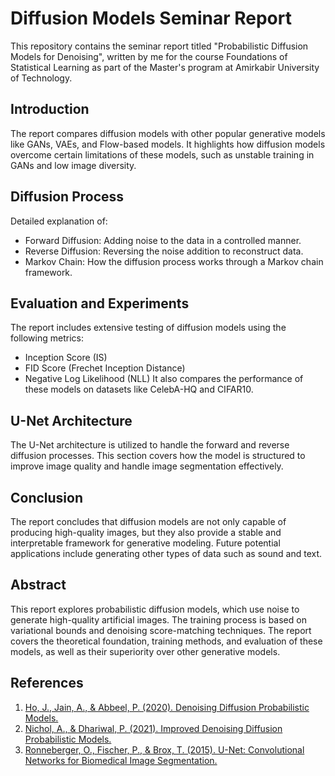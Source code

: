 # Diffusion Models Seminar Report

This repository contains the seminar report titled "Probabilistic Diffusion Models for Denoising", written by me for the course Foundations of Statistical Learning as part of the Master's program at Amirkabir University of Technology.

## Introduction
The report compares diffusion models with other popular generative models like GANs, VAEs, and Flow-based models. It highlights how diffusion models overcome certain limitations of these models, such as unstable training in GANs and low image diversity.

## Diffusion Process
Detailed explanation of:

- Forward Diffusion: Adding noise to the data in a controlled manner.
- Reverse Diffusion: Reversing the noise addition to reconstruct data.
- Markov Chain: How the diffusion process works through a Markov chain framework.

## Evaluation and Experiments
The report includes extensive testing of diffusion models using the following metrics:

- Inception Score (IS)
- FID Score (Frechet Inception Distance)
- Negative Log Likelihood (NLL)
It also compares the performance of these models on datasets like CelebA-HQ and CIFAR10.

## U-Net Architecture
The U-Net architecture is utilized to handle the forward and reverse diffusion processes. This section covers how the model is structured to improve image quality and handle image segmentation effectively.

## Conclusion
The report concludes that diffusion models are not only capable of producing high-quality images, but they also provide a stable and interpretable framework for generative modeling. Future potential applications include generating other types of data such as sound and text.

## Abstract
This report explores probabilistic diffusion models, which use noise to generate high-quality artificial images. The training process is based on variational bounds and denoising score-matching techniques. The report covers the theoretical foundation, training methods, and evaluation of these models, as well as their superiority over other generative models.

## References
1. [Ho, J., Jain, A., & Abbeel, P. (2020). Denoising Diffusion Probabilistic Models.](https://arxiv.org/abs/2006.11239)
2. [Nichol, A., & Dhariwal, P. (2021). Improved Denoising Diffusion Probabilistic Models.](https://arxiv.org/abs/2102.09672)
3. [Ronneberger, O., Fischer, P., & Brox, T. (2015). U-Net: Convolutional Networks for Biomedical Image Segmentation.](https://arxiv.org/abs/1505.04597)
